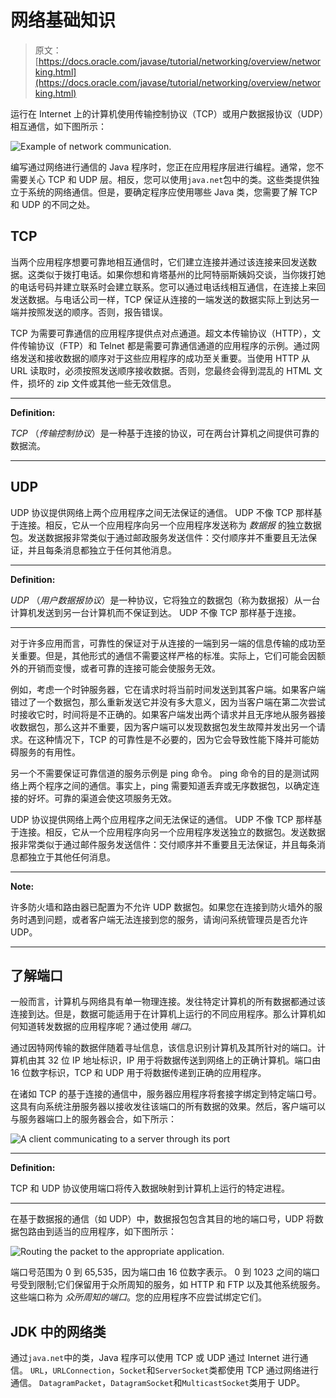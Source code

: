 # 网络基础知识

> 原文： [https://docs.oracle.com/javase/tutorial/networking/overview/networking.html](https://docs.oracle.com/javase/tutorial/networking/overview/networking.html)

运行在 Internet 上的计算机使用传输控制协议（TCP）或用户数据报协议（UDP）相互通信，如下图所示：

![Example of network communication.](img/bb33da41426cb595596f499bec40d822.jpg)

编写通过网络进行通信的 Java 程序时，您正在应用程序层进行编程。通常，您不需要关心 TCP 和 UDP 层。相反，您可以使用`java.net`包中的类。这些类提供独立于系统的网络通信。但是，要确定程序应使用哪些 Java 类，您需要了解 TCP 和 UDP 的不同之处。

## TCP

当两个应用程序想要可靠地相互通信时，它们建立连接并通过该连接来回发送数据。这类似于拨打电话。如果你想和肯塔基州的比阿特丽斯姨妈交谈，当你拨打她的电话号码并建立联系时会建立联系。您可以通过电话线相互通信，在连接上来回发送数据。与电话公司一样，TCP 保证从连接的一端发送的数据实际上到达另一端并按照发送的顺序。否则，报告错误。

TCP 为需要可靠通信的应用程序提供点对点通道。超文本传输​​协议（HTTP），文件传输协议（FTP）和 Telnet 都是需要可靠通信通道的应用程序的示例。通过网络发送和接收数据的顺序对于这些应用程序的成功至关重要。当使用 HTTP 从 URL 读取时，必须按照发送顺序接收数据。否则，您最终会得到混乱的 HTML 文件，损坏的 zip 文件或其他一些无效信息。

* * *

**Definition:** 

_TCP_ （_传输控制协议_）是一种基于连接的协议，可在两台计算机之间提供可靠的数据流。

* * *

## UDP

UDP 协议提供网络上两个应用程序之间无法保证的通信。 UDP 不像 TCP 那样基于连接。相反，它从一个应用程序向另一个应用程序发送称为 _数据报_ 的独立数据包。发送数据报非常类似于通过邮政服务发送信件：交付顺序并不重要且无法保证，并且每条消息都独立于任何其他消息。

* * *

**Definition:** 

_UDP_ （_用户数据报协议_）是一种协议，它将独立的数据包（称为数据报）从一台计算机发送到另一台计算机而不保证到达。 UDP 不像 TCP 那样基于连接。

* * *

对于许多应用而言，可靠性的保证对于从连接的一端到另一端的信息传输的成功至关重要。但是，其他形式的通信不需要这样严格的标准。实际上，它们可能会因额外的开销而变慢，或者可靠的连接可能会使服务无效。

例如，考虑一个时钟服务器，它在请求时将当前时间发送到其客户端。如果客户端错过了一个数据包，那么重新发送它并没有多大意义，因为当客户端在第二次尝试时接收它时，时间将是不正确的。如果客户端发出两个请求并且无序地从服务器接收数据包，那么这并不重要，因为客户端可以发现数据包发生故障并发出另一个请求。在这种情况下，TCP 的可靠性是不必要的，因为它会导致性能下降并可能妨碍服务的有用性。

另一个不需要保证可靠信道的服务示例是 ping 命令。 ping 命令的目的是测试网络上两个程序之间的通信。事实上，ping 需要知道丢弃或无序数据包，以确定连接的好坏。可靠的渠道会使这项服务无效。

UDP 协议提供网络上两个应用程序之间无法保证的通信。 UDP 不像 TCP 那样基于连接。相反，它从一个应用程序向另一个应用程序发送独立的数据包。发送数据报非常类似于通过邮件服务发送信件：交付顺序并不重要且无法保证，并且每条消息都独立于其他任何消息。

* * *

**Note:** 

许多防火墙和路由器已配置为不允许 UDP 数据包。如果您在连接到防火墙外的服务时遇到问题，或者客户端无法连接到您的服务，请询问系统管理员是否允许 UDP。

* * *

## 了解端口

一般而言，计算机与网络具有单一物理连接。发往特定计算机的所有数据都通过该连接到达。但是，数据可能适用于在计算机上运行的不同应用程序。那么计算机如何知道转发数据的应用程序呢？通过使用 _端口_。

通过因特网传输的数据伴随着寻址信息，该信息识别计算机及其所针对的端口。计算机由其 32 位 IP 地址标识，IP 用于将数据传送到网络上的正确计算机。端口由 16 位数字标识，TCP 和 UDP 用于将数据传递到正确的应用程序。

在诸如 TCP 的基于连接的通信中，服务器应用程序将套接字绑定到特定端口号。这具有向系统注册服务器以接收发往该端口的所有数据的效果。然后，客户端可以与服务器端口上的服务器会合，如下所示：

![A client communicating to a server through its port](img/6ab25d2b7eafe0cc79f9dc574ccbf326.jpg)

* * *

**Definition:** 

TCP 和 UDP 协议使用端口将传入数据映射到计算机上运行的特定进程。

* * *

在基于数据报的通信（如 UDP）中，数据报包包含其目的地的端口号，UDP 将数据包路由到适当的应用程序，如下图所示：

![Routing the packet to the appropriate application.](img/27acaaa3c3c60dbb566f6d3c0d5f9d2c.jpg)

端口号范围为 0 到 65,535，因为端口由 16 位数字表示。 0 到 1023 之间的端口号受到限制;它们保留用于众所周知的服务，如 HTTP 和 FTP 以及其他系统服务。这些端口称为 _众所周知的端口_。您的应用程序不应尝试绑定它们。

## JDK 中的网络类

通过`java.net`中的类，Java 程序可以使用 TCP 或 UDP 通过 Internet 进行通信。 `URL`，`URLConnection`，`Socket`和`ServerSocket`类都使用 TCP 通过网络进行通信。 `DatagramPacket`，`DatagramSocket`和`MulticastSocket`类用于 UDP。